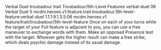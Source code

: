 <ability>
  <name>Verbal Duel</name>
  <metadata>
    <class>troubadour</class>
    <feature_type>trait</feature_type>
    <file_dpath>Troubadour/5th-Level Features</file_dpath>
    <item_id>verbal-duel</item_id>
    <item_index>06</item_index>
    <item_name>Verbal Duel</item_name>
    <level>5</level>
    <scc>mcdm.heroes.v1:feature.trait.troubadour.5th-level-feature:verbal-duel</scc>
    <scdc>1.1.1:9.1.3.5:06</scdc>
    <source>mcdm.heroes.v1</source>
    <type>feature/trait/troubadour/5th-level-feature</type>
  </metadata>
  <effects>
    <effect type="mundane">Once on each of your turns while the target of your Foil feature is adjacent to you, you can use a free maneuver to exchange words with them. Make an opposed Presence test with the target. Whoever gets the higher result can make a free strike, which deals psychic damage instead of its usual damage.</effect>
  </effects>
</ability>

